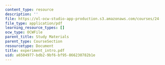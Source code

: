 ```yaml
---
content_type: resource
description: ''
file: https://ol-ocw-studio-app-production.s3.amazonaws.com/courses/24-964-topics-in-phonology-fall-2004/a6504977bdb29bf6bf95866230782b1e_experiment_intro.pdf
file_type: application/pdf
learning_resource_types: []
ocw_type: OCWFile
parent_title: Study Materials
parent_type: CourseSection
resourcetype: Document
title: experiment_intro.pdf
uid: a6504977-bdb2-9bf6-bf95-866230782b1e
---
```

